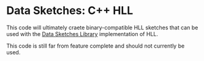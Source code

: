 # Data Sketches: C++ HLL

This code will ultimately craete binary-compatible HLL sketches that
can be used with the [Data Sketches Library](https://datasketches.github.io)
implementation of HLL.

This code is still far from feature complete and should not currently be used.